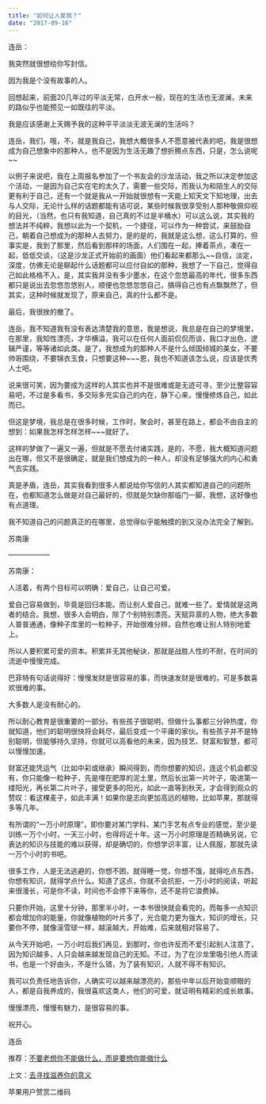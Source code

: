 ```yaml
---
title: "如何让人爱我？"
date: "2017-09-16"
---
```


连岳：

我突然就很想给你写封信。

因为我是个没有故事的人。

回想起来，前面20几年过的平淡无常，白开水一般，现在的生活也无波澜，未来的路似乎也能预见一如既往的平淡。

我是应该感谢上天赐予我的这种平平淡淡无波无澜的生活吗？

连岳，我们，哦，不，就是我自己，我想大概很多人不愿意被代表的吧，我是很想成为自己想象中的那种人，也不是因为生活无趣了想折腾点东西，只是，怎么说呢~~

以例子来说吧，我在上周报名参加了一个书友会的沙龙活动，我之所以决定参加这个活动，一是因为自己实在宅的太久了，需要一些交际，而我认为和陌生人的交际更有利于自己，还有一个就是我从一开始就很想有一天能上知天文下知地理，出去与人交际，无论什么样的话题都能有话可说，某些时候我很享受别人那种敬佩仰视的目光，（当然，也只有我知道，自己真的不过是半桶水）可以这么说，其实我的想法并不纯粹，我想以此为一个契机，一个捷径，可以作为一种尝试，来鼓励自己，朝着自己想成为的那种人去努力，是的是的，我就是这么想，这么打算的，但事实是，我到了那里，然后看到那样的场面，人们围在一起，捧着茶点，凑在一起，低低交谈，（这是沙龙正式开始前的画面）他们看起来都那么~~自信，淡定，深度，仿佛无论是聊起什么话题都可以应付自如的那种，我想了一下自己，觉得自己如此格格不入，是，其实我并没有多少墨水，在这个忽悠最高的年代，很多东西都只是说出去忽悠忽悠别人，顺便也忽悠忽悠自己，搞得自己也有点飘飘然了，但其实，这种时候就发现了，原来自己，真的什么都不是。

最后，我很挫的撤了。

连岳，我不知道我有没有表达清楚我的意思，我是想说，我总是在自己的梦境里，在那里，我知性漂亮，才华横溢，我可以在任何人面前侃侃而谈，我口才出色，逻辑严谨，等等诸如此类。是了，我想成为的那种人不是什么倾国倾城的美女，不要帅哥围绕，不要锦衣玉食，只想要这种~~~恩，我也不知道该怎么说，应该是优秀人士吧。

说来很可笑，因为要成为这样的人其实也并不是很难或是无迹可寻，至少比整容容易吧，不过是多看书，多交际多充实自己的内在，静下心来，慢慢修炼自己，如此而已。

但这是梦境，我总是在很多时候，工作时，聚会时，甚至在路上，都会不由自主的想到：如果我怎样怎样怎样~~~就好了。

这样的梦做了一遍又一遍，但就是不愿去付诸实践，是的，不愿，我大概知道问题出在哪，但又不是很确定，就是我们想成为的一种人，却没有足够强大的内心和勇气去实践。

真是矛盾，连岳，其实我看到很多人都说给你写信的人其实都知道自己的问题所在，也都知道怎么做是对自己最好的，但就是欠缺你那临门一脚，我想，这好像也有点道理。

我不知道自己的问题真正的在哪里，总觉得似乎能触摸的到又没办法完全了解到。

苏南康

——————

苏南康：

人活着，有两个目标可以明确：爱自己，让自己可爱。

爱自己容易做到，毕竟是回归本能。而让别人爱自己，就难一些了。爱情就是这两者的结合。我想，很多人会明白，除了个别特别漂亮，天赋异禀的人物，绝大多数人普普通通，像种子库里的一粒种子，开始很难分辨，自然也难让别人特别地爱上。

所以人要积累可爱的资本。积累并无其他秘诀，那就是战胜人性的不耐，在时间的流逝中慢慢完成。

巴菲特有句话说得好：慢慢发财是很容易的事，而快速发财是很难的，可是多数喜欢很难的事。

大多数人是没有耐心的。

所以耐心教育是很重要的一部分。有些孩子很聪明，但做什么事都三分钟热度，你就知道，他们的聪明很快将会耗尽，最后变成一个平庸的家伙。有些孩子并不是特别聪明，但能够持久坚持，你就可以高看他的未来，因为技艺、财富和智慧，都可以慢慢加速。

财富还能凭运气（比如中彩或继承）瞬间得到，而你想要的知识，连这个机会都没有，你只能像一粒种子，先是埋在肥厚的泥土里，然后长出第一片叶子，吸进第一缕阳光，再长第二片叶子，接受更多的阳光，如此一直等到秋天，才会得到观众的赞叹：看这棵麦子，如此丰满！如果你是志向更加高远的植物，比如苹果，那就得多等几年。

有所谓的“一万小时原理”，即你要对某门学科、某门手艺有点专业的感觉，至少是训练一万个小时，一天三小时，也得将近十年。这一万小时原理是否精确另说，它表达的知识与技能的难以获得，却是确切的，你想学识丰富，让人佩服，那就先读一万个小时的书吧。

很多工作，人是无法逃避的，你想不困，就得睡一觉，你想不饿，就得吃点东西，你想有知识，就得学点什么。知道了这点，你就不会抗拒，一万小时的阅读，听起来很漫长，可是你不读，时间也不会停下来等你，还不是将它浪费掉。

只要你开始，这里十分钟，那里半小时，一本书很快就会看完的。而每多一点知识都会增加你的能量，你就像植物的叶片多了，光合能力更为强大，知识的增长，只要你不停，就像滚雪球一样，越滚越大，开始难，后来就相对容易了。

从今天开始吧，一万小时后我们再见，到那时，你也许反而不爱引起别人注意了，因为知识越多，人只会越来越发现自己的无知。不过，为了在沙龙里吸引他人而读书，也是一个好由头，不是什么错，为了装有知识，人就不得不有知识。

我可以负责任地告诉你，人确实可以越来越漂亮的，那些中年以后开始变顺眼的人，都是自我养成的，我很喜欢这类人，他们的可爱，就证明有精彩的成长故事。

慢慢漂亮，慢慢有魅力，是很容易的事。

祝开心。

连岳

推荐：[不要老想你不能做什么，而是要想你能做什么](http://mp.weixin.qq.com/s?__biz=MjM5NDU0Mjk2MQ==&mid=2651623471&idx=1&sn=55bbe26064c1b6c19d53e7c376d96e2a&chksm=bd7e14318a099d27572c2a87c5480d601b97c51a882278363337c735ab6367db8114dee7d5f1&scene=21#wechat_redirect)

上文：[去寻找滋养你的意义](http://mp.weixin.qq.com/s?__biz=MjM5NDU0Mjk2MQ==&mid=2651623502&idx=1&sn=23471c304392ec30f74d9ddcde17d6b4&chksm=bd7e14508a099d468f25ee84344af3ce026e8e9ebd2763873bf1363b7c30f494c97f15ad1fb6&scene=21#wechat_redirect)

苹果用户赞赏二维码
